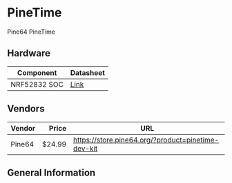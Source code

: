 # PineTime
Pine64 PineTime

## Hardware

| Component | Datasheet |
|-|-|
| NRF52832 SOC | [Link](https://infocenter.nordicsemi.com/pdf/nRF52832_PS_v1.0.pdf)|

## Vendors

| Vendor | Price | URL |
|-|-:|-|
| Pine64 | $24.99 | https://store.pine64.org/?product=pinetime-dev-kit | 

## General Information